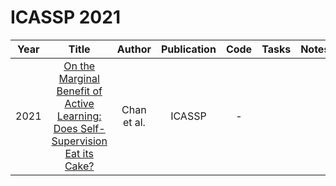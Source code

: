 # ICASSP 2021

| Year |                                                       Title                                                       |   Author    | Publication | Code | Tasks | Notes | Datasets| Notions |
|:----:|:-----------------------------------------------------------------------------------------------------------------:|:-----------:|:-----------:|:----:|:----:|:-----:|:-----:|:-----:|
| 2021 | [On the Marginal Benefit of Active Learning: Does Self-Supervision Eat its Cake?](https://ieeexplore.ieee.org/document/9414665) | Chan et al. |   ICASSP    |  -   |      |       |       |       |
